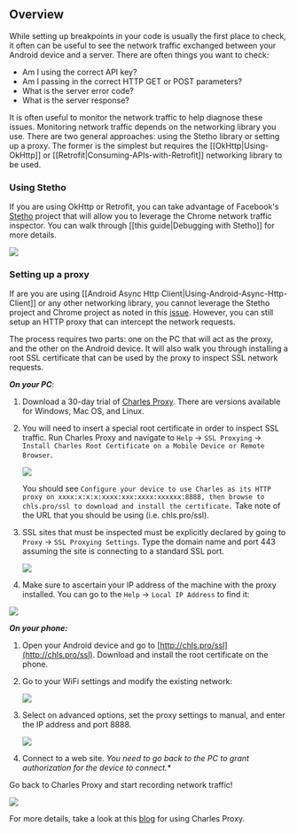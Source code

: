 ## Overview

While setting up breakpoints in your code is usually the first place to check, it often can be useful to see the network traffic exchanged between your Android device and a server.  There are often things you want to check:

* Am I using the correct API key?
* Am I passing in the correct HTTP GET or POST parameters?
* What is the server error code?
* What is the server response?

It is often useful to monitor the network traffic to help diagnose these issues.  Monitoring network traffic depends on the networking library you use.   There are two general approaches: using the Stetho library or setting up a proxy.  The former is the simplest but requires the [[OkHttp|Using-OkHttp]] or [[Retrofit|Consuming-APIs-with-Retrofit]] networking library to be used.

### Using Stetho

If you are using OkHttp or Retrofit, you can take advantage of Facebook's [Stetho](http://facebook.github.io/stetho) project that will allow you to leverage the Chrome network traffic inspector.  You can walk through [[this guide|Debugging with Stetho]] for more details.

<img src="http://facebook.github.io/stetho/static/images/inspector-network.png"/>

### Setting up a proxy

If are you are using [[Android Async Http Client|Using-Android-Async-Http-Client]] or any other networking library, you cannot leverage the Stetho project and Chrome project as noted in this [issue](https://github.com/facebook/stetho/issues/116).  However, you can still setup an HTTP proxy that can intercept the network requests. 

The process requires two parts: one on the PC that will act as the proxy, and the other on the Android device.  It will also walk you through installing a root SSL certificate that can be used by the proxy to inspect SSL network requests.

***On your PC***:

1. Download a 30-day trial of [Charles Proxy](https://www.charlesproxy.com/download/).  There are versions available for Windows, Mac OS, and Linux.

2. You will need to insert a special root certificate in order to inspect SSL traffic.  Run Charles Proxy and navigate to `Help` -> `SSL Proxying` -> `Install Charles Root Certificate on a Mobile Device or Remote Browser`.

     <img src="http://imgur.com/Ac5QR0x.png"/>

     You should see `Configure your device to use Charles as its HTTP proxy on xxxx:x:x:x:xxxx:xxx:xxxx:xxxxxx:8888, then browse to chls.pro/ssl to download and install the certificate.`    Take note of the URL that you should be using (i.e. chls.pro/ssl).

3. SSL sites that must be inspected must be explicitly declared by going to `Proxy` -> `SSL Proxying Settings`.  Type the domain name and port 443 assuming the site is connecting to a standard SSL port.

     <img src="http://imgur.com/YXTqq93.png"/>

4. Make sure to ascertain your IP address of the machine with the proxy installed.  You can go to the `Help` -> `Local IP Address` to find it:

<img src="http://imgur.com/AwbbEwA.png"/>

***On your phone:***

1. Open your Android device and go to [http://chls.pro/ssl](http://chls.pro/ssl).  Download and install the root certificate on the phone.

2. Go to your WiFi settings and modify the existing network:

     <img src="http://imgur.com/DXqpvWl.png"/>

3. Select on advanced options, set the proxy settings to manual, and enter the IP address and port 8888.  
     
    <img src="http://imgur.com/AclSz0z.png"/> 

4. Connect to a web site.  *You need to go back to the PC to grant authorization for the device to connect.**

Go back to Charles Proxy and start recording network traffic!

<img src="http://imgur.com/c0q6j2j.png"/>

For more details, take a look at this [blog](https://jaanus.com/debugging-http-on-an-android-phone-or-tablet-with-charles-proxy-for-fun-and-profit/) for using Charles Proxy.